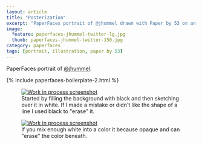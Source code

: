 ```yaml
---
layout: article
title: "Posterization"
excerpt: "PaperFaces portrait of @jhummel drawn with Paper by 53 on an iPad."
image: 
  feature: paperfaces-jhummel-twitter-lg.jpg
  thumb: paperfaces-jhummel-twitter-150.jpg
category: paperfaces
tags: [portrait, illustration, paper by 53]
---
```


PaperFaces portrait of [@jhummel](http://twitter.com/jhummel).

{% include paperfaces-boilerplate-2.html %}

<figure>
	<a href="{{ site.url }}/images/paperfaces-jhummel-process-1-lg.jpg"><img src="{{ site.url }}/images/paperfaces-jhummel-process-1-600.jpg" alt="Work in process screenshot"></a>
	<figcaption>Started by filling the background with black and then sketching over it in white. If I made a mistake or didn't like the shape of a line I used black to "erase" it.</figcaption>
</figure>

<figure>
	<a href="{{ site.url }}/images/paperfaces-jhummel-process-2-lg.jpg"><img src="{{ site.url }}/images/paperfaces-jhummel-process-2-600.jpg" alt="Work in process screenshot"></a>
	<figcaption>If you mix enough white into a color it because opaque and can "erase" the color beneath.</figcaption>
</figure>